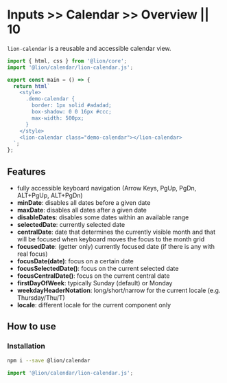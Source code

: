 # Inputs >> Calendar >> Overview || 10

`lion-calendar` is a reusable and accessible calendar view.

```js script
import { html, css } from '@lion/core';
import '@lion/calendar/lion-calendar.js';
```

```js story
export const main = () => {
  return html`
    <style>
      .demo-calendar {
        border: 1px solid #adadad;
        box-shadow: 0 0 16px #ccc;
        max-width: 500px;
      }
    </style>
    <lion-calendar class="demo-calendar"></lion-calendar>
  `;
};
```

## Features

- fully accessible keyboard navigation (Arrow Keys, PgUp, PgDn, ALT+PgUp, ALT+PgDn)
- **minDate**: disables all dates before a given date
- **maxDate**: disables all dates after a given date
- **disableDates**: disables some dates within an available range
- **selectedDate**: currently selected date
- **centralDate**: date that determines the currently visible month and that will be focused when keyboard moves the focus to the month grid
- **focusedDate**: (getter only) currently focused date (if there is any with real focus)
- **focusDate(date)**: focus on a certain date
- **focusSelectedDate()**: focus on the current selected date
- **focusCentralDate()**: focus on the current central date
- **firstDayOfWeek**: typically Sunday (default) or Monday
- **weekdayHeaderNotation**: long/short/narrow for the current locale (e.g. Thursday/Thu/T)
- **locale**: different locale for the current component only

## How to use

### Installation

```bash
npm i --save @lion/calendar
```

```js
import '@lion/calendar/lion-calendar.js';
```
